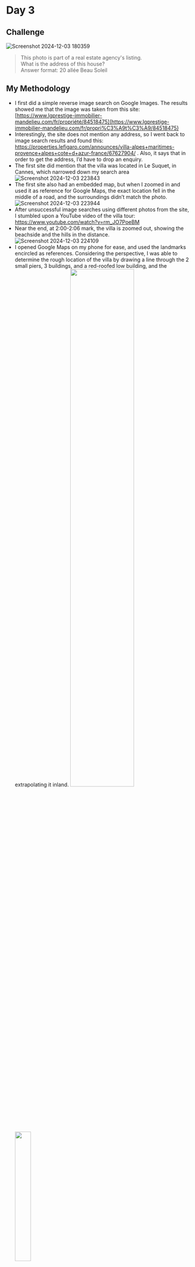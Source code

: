 # Day 3

## Challenge
![Screenshot 2024-12-03 180359](https://github.com/user-attachments/assets/46da3f47-d5b0-47bb-9116-5332a66306d2)

> This photo is part of a real estate agency's listing. <br>
> What is the address of this house? <br>
> Answer format: 20 allée Beau Soleil

## My Methodology

- I first did a simple reverse image search on Google Images. The results showed me that the image was taken from this site: [https://www.lgprestige-immobilier-mandelieu.com/fr/propriété/84518475](https://www.lgprestige-immobilier-mandelieu.com/fr/propri%C3%A9t%C3%A9/84518475)
- Interestingly, the site does not mention any address, so I went back to image search results and found this: https://properties.lefigaro.com/announces/villa-alpes+maritimes-provence+alpes+cote+d+azur-france/67627904/  . Also, it says that in order to get the address, I’d have to drop an enquiry.
- The first site did mention that the villa was located in Le Suquet, in Cannes, which narrowed down my search area
  ![Screenshot 2024-12-03 223843](https://github.com/user-attachments/assets/bb340a26-215d-452a-8ee3-1729ff036011)
- The first site also had an embedded map, but when I zoomed in and used it as reference for Google Maps, the exact location fell in the middle of a road, and the surroundings didn’t match the photo.
  ![Screenshot 2024-12-03 223944](https://github.com/user-attachments/assets/aead67c8-148e-46e8-b770-a90c83da61cd)
- After unsuccessful image searches using different photos from the site, I stumbled upon a YouTube video of the villa tour: https://www.youtube.com/watch?v=rm_JO7PoeBM 
- Near the end, at 2:00-2:06 mark, the villa is zoomed out, showing the beachside and the hills in the distance.
  ![Screenshot 2024-12-03 224109](https://github.com/user-attachments/assets/c57ad284-2fd5-4821-a6ca-ae45b6cc7af5)
- I opened Google Maps on my phone for ease, and used the landmarks encircled as references. Considering the perspective, I was able to determine the rough location of the villa by drawing a line through the 2 small piers, 3 buildings, and a red-roofed low building, and the extrapolating it inland.
  <img src="https://github.com/user-attachments/assets/dab93822-19b6-4cde-8e8f-cfcddf8983ee" width="60%"/>
  <img src="https://github.com/user-attachments/assets/c571f579-3002-45cc-b5ff-8dc8c9e8d798" width="30%"/>
- After a false step which took me between Av. Maréchal Juin and Pointe Croisette, I recentered my focus on Le Supuet area.
- Going back to the video (at 1:57 mark), I noticed a parapet and a flag near the villa, as well as a zig-zag road (don’t know the exact word, but see the image below and you’ll understand what I mean)
  ![Screenshot 2024-12-03 224149](https://github.com/user-attachments/assets/b2326bc8-aa66-496c-9835-c7af4d5cfea5)
- I opened the Street View, and after checking the surroundings along the road, I ended up behind the villa, at a road named rue Louis Perrissol <br>
  <img src="https://github.com/user-attachments/assets/b9e01402-da0b-44d5-bca5-3c79b66dbf26" width="50%"/>
  <img src="https://github.com/user-attachments/assets/1ccc7061-abfd-4c21-a233-605cab45b019" width="45%" />
- As I didn’t see a front gate of the villa, I assumed that what I was looking at could be the entrance to the villa, at 50 rue Louis Perrissol
 ![Screenshot 2024-12-03 224209](https://github.com/user-attachments/assets/2b541d21-22a6-426d-a4b6-fa81d4837ec3)
- I was close, the correct answer is 48 rue Louis Perrissol. This challenge took me more than an hour, but was worth the fun.

